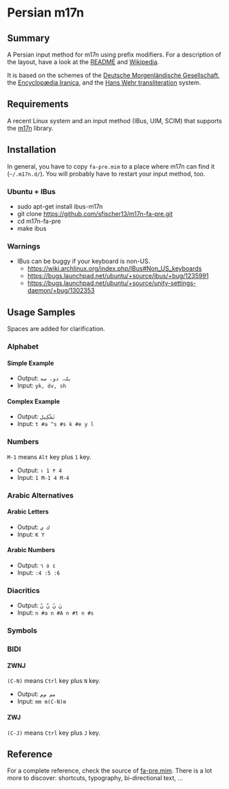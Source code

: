 # Persian m17n

## Summary

A Persian input method for m17n using prefix modifiers. For a description of the layout, have a look at the [README](https://github.com/sfischer13/m17n-fa-pre/blob/master/README.md) and [Wikipedia](https://en.wikipedia.org/wiki/Romanization_of_Persian).

It is based on the schemes of the [Deutsche Morgenländische Gesellschaft](https://en.wikipedia.org/wiki/Deutsche_Morgenl%C3%A4ndische_Gesellschaft), the [Encyclopædia Iranica](https://en.wikipedia.org/wiki/Encyclop%C3%A6dia_Iranica), and the [Hans Wehr transliteration](https://en.wikipedia.org/wiki/Hans_Wehr_transliteration) system.

## Requirements

A recent Linux system and an input method (IBus, UIM, SCIM) that supports the [m17n](http://www.nongnu.org/m17n/) library.

## Installation

In general, you have to copy `fa-pre.mim` to a place where m17n can find it (`~/.m17n.d/`). You will probably have to restart your input method, too.

### Ubuntu + IBus

- sudo apt-get install ibus-m17n
- git clone https://github.com/sfischer13/m17n-fa-pre.git
- cd m17n-fa-pre
- make ibus

### Warnings

- IBus can be buggy if your keyboard is non-US.
  - https://wiki.archlinux.org/index.php/IBus#Non_US_keyboards
  - https://bugs.launchpad.net/ubuntu/+source/ibus/+bug/1235991
  - https://bugs.launchpad.net/ubuntu/+source/unity-settings-daemon/+bug/1302353

## Usage Samples

Spaces are added for clarification.

### Alphabet

#### Simple Example

- Output: `یک، دو، سه`
- Input: `yk, dv, sh`

#### Complex Example

- Output: `تَشْکِیل`
- Input: `t #a ^s #s k #e y l`

### Numbers

`M-1` means `Alt` key plus `1` key.

- Output: `۱ 1 ۴ 4`
- Input: `1 M-1 4 M-4`

### Arabic Alternatives

#### Arabic Letters

- Output: `ك ي`
- Input: `K Y`

#### Arabic Numbers

- Output: `٤ ٥ ٦`
- Input: `:4 :5 :6`

### Diacritics

- Output: `نَ نً نّ نْ`
- Input: `n #a n #A n #t n #s`

### Symbols

### BIDI

#### ZWNJ

`(C-N)` means `Ctrl` key plus `N` key.

- Output: `مم م‌م`
- Input: `mm m(C-N)m`

#### ZWJ

`(C-J)` means `Ctrl` key plus `J` key.

## Reference

For a complete reference, check the source of [fa-pre.mim](https://github.com/sfischer13/m17n-fa-pre/blob/master/fa-pre.mim). There is a lot more to discover: shortcuts, typography, bi-directional text, …
